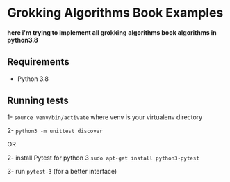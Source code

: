 # Grokking Algorithms Book Examples

#### here i'm trying to implement all grokking algorithms book algorithms in python3.8

## Requirements

 - Python 3.8


## Running tests
1- `source venv/bin/activate` where venv is your virtualenv directory

2- `python3 -m unittest discover`

OR

2- install Pytest for python 3 `sudo apt-get install python3-pytest`

3- run `pytest-3` (for a better interface)
